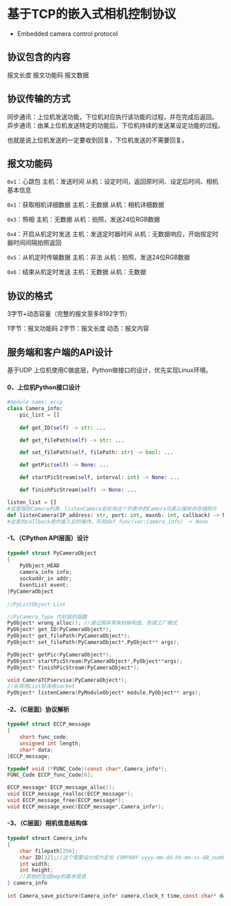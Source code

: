 # 基于TCP的嵌入式相机控制协议

- Embedded camera control protocol

## 协议包含的内容

报文长度
报文功能码
报文数据

## 协议传输的方式

同步通讯：上位机发送功能，下位机对应执行该功能的过程，并在完成后返回。
异步通讯：由某上位机发送特定的功能后，下位机持续的发送某设定功能的过程。

也就是说上位机发送的一定要收到回复，下位机发送的不需要回复。

## 报文功能码

`0x1`：心跳包
主机：发送时间
从机：设定时间，返回原时间、设定后时间、相机基本信息

`0x1`：获取相机详细数据
主机：无数据
从机：相机详细数据

`0x3`：照相
主机：无数据
从机：拍照，发送24位RGB数据

`0x4`：开启从机定时发送
主机：发送定时器时间
从机：无数据响应，开始按定时器时间间隔拍照返回

`0x5`：从机定时传输数据
主机：非法
从机：拍照，发送24位RGB数据

`0x6`：结束从机定时发送
主机：无数据
从机：无数据

## 协议的格式

3字节+动态容量（完整的报文至多8192字节）

1字节：报文功能码
2字节：报文长度
动态：报文内容

## 服务端和客户端的API设计

基于UDP
上位机使用C做底层，Python做接口的设计，优先实现Linux环境。

#### 0、上位机Python接口设计

```Python
#module name: eccp
class Camera_info:
    pic_list = []
    
    def get_ID(self) -> str: ...

    def get_filePath(self) -> str: ...

    def set_filePath(self, filePath: str) -> bool: ...

    def getPic(self) -> None: ...

    def startPicStream(self, interval: int) -> None: ...

    def finishPicStream(self) -> None: ...

listen_list = []
#这里保存Camera列表，listenCamera会轮询这个列表中的Camera元素以接收并存储照片
def listenCamera(IP_address: str, port: int, maxnb: int, callback) -> None: ...
#这里的callback用作接入后的操作，形如def func(var:Camera_info) -> None
```

#### -1、（CPython API层面）设计

```c
typedef struct PyCameraObject
{
    PyObject_HEAD
	camera_info info;
    sockaddr_in addr;
    EventList event;
}PyCameraObject
    
//PyListObject List

//PyCamera_Type 内封装的函数
PyObject* wrong_alloc(); //通过报异常来封掉构造、形成工厂模式
PyObject* get_ID(PyCameraObject*);
PyObject* get_filePath(PyCameraObject*);
PyObject* set_filePath(PyCameraObject*,PyObject** args);

PyObject* getPic(PyCameraObject*);
PyObject* startPicStream(PyCameraObject*,PyObject**args);
PyObject* finishPicStream(PyCameraObject*);

void CameraTCPservise(PyCameraObject*);
//会调用List轮询各socket
PyObject* listenCamera(PyModuleObject* module,PyObject** args);
```

#### -2、（C层面）协议解析

```C
typedef struct ECCP_message
{
    short func_code;
    unsigned int length;
    char* data;
}ECCP_message;

typedef void (*FUNC_Code)(const char*,Camera_info*);
FUNC_Code ECCP_func_Code[6];

ECCP_message* ECCP_message_alloc();
void ECCP_message_realloc(ECCP_message*);
void ECCP_message_free(ECCP_message*);
void ECCP_message_exec(ECCP_message*,Camera_info*);
```

#### -3、（C层面）相机信息结构体

```C
typedef struct Camera_info
{
	char filepath[256];
	char ID[32];//这个需要设计成为定长 COMPANY-yyyy-mm-dd-hh-mm-ss-8B_number-防伪标识位（模运算）
	int width;
	int height;
    //其他的生成bmp的基本信息
} camera_info
    
int Camera_save_picture(Camera_info* camera,clock_t time,const char* data);
```
